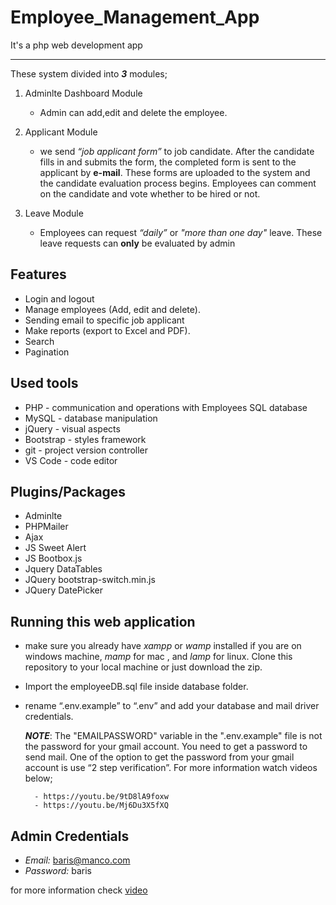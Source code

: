 # Employee_Management_App
It's a php web development app 

---
These system divided into ***3*** modules;


1. Adminlte Dashboard Module
   - Admin can add,edit and delete the employee.

2. Applicant Module
    - we send *“job applicant form”* to job candidate. After the candidate fills in and submits the form, the completed form is sent to the applicant by **e-mail**.
These forms are uploaded to the system and the candidate evaluation process begins. Employees can comment on the candidate and vote whether to be hired or not.

3. Leave Module

    -  Employees can request *“daily”* or *"more than one day"* leave. These leave requests can **only** be evaluated by admin



## Features
 - Login and logout
 - Manage employees (Add, edit and delete).
 - Sending email to specific job applicant
 - Make reports (export to Excel and PDF).
 - Search
 - Pagination            

## Used tools
 
 - PHP - communication and operations with Employees SQL database
 - MySQL - database manipulation
 - jQuery -  visual aspects
 - Bootstrap - styles framework
 - git - project version controller
 - VS Code - code editor 
     
## Plugins/Packages
 - Adminlte
 - PHPMailer
 - Ajax
 - JS Sweet Alert
 - JS Bootbox.js 
 - Jquery DataTables 
 - JQuery bootstrap-switch.min.js
 - JQuery DatePicker

## Running this web application
  
 - make sure you already have *xampp* or *wamp* installed if you are on windows machine, *mamp* for mac , and *lamp* for linux.
Clone this repository to your local machine or just download the zip.

 - Import the employeeDB.sql file inside database folder.
 
 - rename “.env.example” to “.env” and add your database and mail driver credentials.

     ***NOTE***: The "EMAILPASSWORD" variable in the ".env.example" file is not the password for your gmail account. You need to get a password to send
          mail. One of the option  to get the password from your gmail account is use “2 step verification”. For more information  watch videos below;
           
         - https://youtu.be/9tD8lA9foxw
         - https://youtu.be/Mj6Du3X5fXQ

## Admin Credentials
   - *Email:* baris@manco.com
   - *Password:* baris


for more information check [video](https://youtu.be/veXmaxwSMYg)
